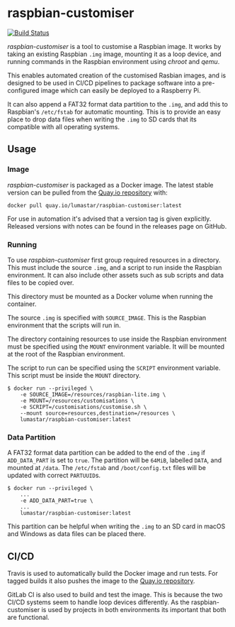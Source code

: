 # raspbian-customiser

[![Build Status](https://travis-ci.com/lumastar/raspbian-customiser.svg?branch=master)](https://travis-ci.com/lumastar/raspbian-customiser)

*raspbian-customiser* is a tool to customise a Raspbian image.
It works by taking an existing Raspbian `.img` image, mounting it as a loop device, and running commands in the Raspbian environment using *chroot* and *qemu*.

This enables automated creation of the customised Rasbian images, and is designed to be used in CI/CD pipelines to package software into a pre-configured image which can easily be deployed to a Raspberry Pi.

It can also append a FAT32 format data partition to the `.img`, and add this to Raspbian's `/etc/fstab` for automatic mounting.
This is to provide an easy place to drop data files when writing the `.img` to SD cards that its compatible with all operating systems.

## Usage

### Image

*raspbian-customiser* is packaged as a Docker image.
The latest stable version can be pulled from the [Quay.io repository](https://quay.io/repository/lumastar/raspbian-customiser) with:

```
docker pull quay.io/lumastar/raspbian-customiser:latest
```

For use in automation it's advised that a version tag is given explicitly.
Released versions with notes can be found in the releases page on GitHub.

### Running

To use *raspbian-customiser* first group required resources in a directory.
This must include the source `.img`, and a script to run inside the Raspbian environment.
It can also include other assets such as sub scripts and data files to be copied over.

This directory must be mounted as a Docker volume when running the container.

The source `.img` is specified with `SOURCE_IMAGE`.
This is the Raspbian environment that the scripts will run in.

The directory containing resources to use inside the Raspbian environment must be specified using the `MOUNT` environment variable.
It will be mounted at the root of the Raspbian environment.

The script to run can be specified using the `SCRIPT` environment variable.
This script must be inside the `MOUNT` directory.

```
$ docker run --privileged \
    -e SOURCE_IMAGE=/resources/raspbian-lite.img \
    -e MOUNT=/resources/customisations \
    -e SCRIPT=/customisations/customise.sh \
    --mount source=resources,destination=/resources \
    lumastar/raspbian-customiser:latest
```

### Data Partition

A FAT32 format data partition can be added to the end of the `.img` if `ADD_DATA_PART` is set to `true`.
The partition will be `64MiB`, labelled `DATA`, and mounted at `/data`.
The `/etc/fstab` and `/boot/config.txt` files will be updated with correct `PARTUUID`s.

```
$ docker run --privileged \
    ...
    -e ADD_DATA_PART=true \
    ...
    lumastar/raspbian-customiser:latest
```

This partition can be helpful when writing the `.img` to an SD card in macOS and Windows as data files can be placed there.

## CI/CD

Travis is used to automatically build the Docker image and run tests.
For tagged builds it also pushes the image to the [Quay.io repository](https://quay.io/repository/lumastar/raspbian-customiser).

GitLab CI is also used to build and test the image.
This is because the two CI/CD systems seem to handle loop devices differently.
As the raspbian-customiser is used by projects in both environments its important that both are functional.
